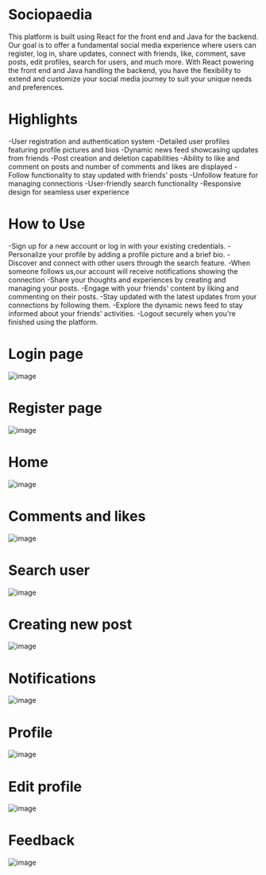 # Sociopaedia 
This platform is built using React for the front end and Java for the backend. Our goal is to offer a fundamental social media experience where users can register, log in, share updates, connect with friends, like, comment, save posts, edit profiles, search for users, and much more. With React powering the front end and Java handling the backend, you have the flexibility to extend and customize your social media journey to suit your unique needs and preferences. 

# Highlights
-User registration and authentication system
-Detailed user profiles featuring profile pictures and bios
-Dynamic news feed showcasing updates from friends
-Post creation and deletion capabilities
-Ability to like and comment on posts and number of comments and likes are displayed
-Follow functionality to stay updated with friends' posts
-Unfollow feature for managing connections
-User-friendly search functionality
-Responsive design for seamless user experience

# How to Use
-Sign up for a new account or log in with your existing credentials.
-Personalize your profile by adding a profile picture and a brief bio.
-Discover and connect with other users through the search feature.
-When someone follows us,our account will receive notifications showing the connection
-Share your thoughts and experiences by creating and managing your posts.
-Engage with your friends' content by liking and commenting on their posts.
-Stay updated with the latest updates from your connections by following them.
-Explore the dynamic news feed to stay informed about your friends' activities.
-Logout securely when you're finished using the platform.

# Login page
![image](https://github.com/Lekhamm/BOB-Project/assets/117354716/c93e41a3-fa49-4c15-8554-46d34ec972e4)

# Register page
![image](https://github.com/Lekhamm/BOB-Project/assets/117354716/701d1161-3c35-4575-a086-d73bc345cd1a)

# Home
![image](https://github.com/Lekhamm/BOB-Project/assets/117354716/800f691d-c169-44f5-8f81-b0ad8760e9dc)

# Comments and likes
![image](https://github.com/Lekhamm/BOB-Project/assets/117354716/ce650569-5e26-4699-a09d-5cab8bc5cda9)

# Search user
![image](https://github.com/Lekhamm/BOB-Project/assets/117354716/916c1a29-ad23-47da-a412-e27bfbb543f0)

# Creating new post
![image](https://github.com/Lekhamm/BOB-Project/assets/117354716/b9924549-71bd-4475-9145-4c7f55e48232)

# Notifications
![image](https://github.com/Lekhamm/BOB-Project/assets/117354716/e352f555-0739-418a-8f58-30ad45a93866)

# Profile
![image](https://github.com/Lekhamm/BOB-Project/assets/117354716/aa5ef564-7c48-4b81-92b8-8ed711c15e79)

# Edit profile
![image](https://github.com/Lekhamm/BOB-Project/assets/117354716/53f88feb-d3a1-445d-90c4-d4e95a4f315a)

# Feedback
![image](https://github.com/Lekhamm/BOB-Project/assets/117354716/3d575741-ccb6-45e3-b522-27c9d910fafa)










